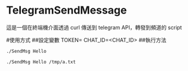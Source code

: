 # TelegramSendMessage
這是一個在終端機介面透過 curl 傳送到 telegram API，轉發到頻道的 script

#使用方式
##設定變數
TOKEN=<TOKEN>
CHAT_ID=<CHAT_ID>
##執行方法
```bash
./SendMsg Hello
```
  
```bash
./SendMsg Hello /tmp/a.txt
```
